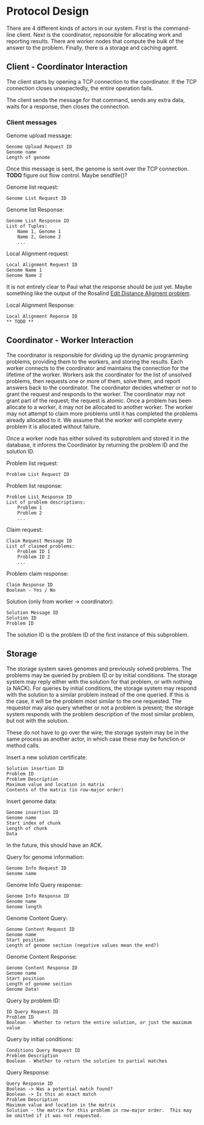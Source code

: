 Protocol Design
==============

There are 4 different kinds of actors in our system.
First is the command-line client.
Next is the coordinator, repsonsible for allocating work and reporting results.
There are worker nodes that compute the bulk of the answer to the problem.
Finally, there is a storage and caching agent.

Client - Coordinator Interaction
--------------------------------

The client starts by opening a TCP connection to the coordinator.
If the TCP connection closes unexpectedly, the entire operation fails.

The client sends the message for that command, sends any extra data, waits for a response, then closes the connection.

### Client messages

Genome upload message:

    Genome Upload Request ID
    Genome name
    Length of genome
Once this message is sent, the genome is sent over the TCP connection.
**TODO** figure out flow control.  Maybe sendfile()?

Genome list request:

    Genome List Request ID

Genome list Response:

    Genome List Response ID
    List of Tuples:
        Name 1, Genome 1
        Name 2, Genome 2
        ...

Local Alignment request:

    Local Alignment Request ID
    Genome Name 1
    Genome Name 2

It is not entirely clear to Paul what the response should be just yet.
Maybe something like the output of the Rosalind [Edit Distance Aligment problem](http://rosalind.info/problems/edta/).

Local Alignment Response:

    Local Alignment Reponse ID
    ** TODO **
    

Coordinator - Worker Interaction
--------------------------------
The coordinator is responsible for dividing up the dynamic programming problems, providing them to the workers, and storing the results.
Each worker connects to the coordinator and maintains the connection for the lifetime of the worker.
Workers ask the coordinator for the list of unsolved problems, then requests one or more of them, solve them, and report answers back to the coordinator.
The coordinator decides whether or not to grant the request and responds to the worker.
The coordinator may not grant part of the request; the request is atomic.
Once a problem has been allocate to a worker, it may not be allocated to another worker.
The worker may not attempt to claim more problems until it has completed the problems already allocated to it.
We assume that the worker will complete every problem it is allocated without failure.

Once a worker node has either solved its subproblem and stored it in the database, it informs the Coordinator by returning the problem ID and the solution ID.

Problem list request:

    Problem List Request ID

Problem list response:

    Problem List Response ID
    List of problem descriptions:
        Problem 1
        Problem 2
        ...

Claim request:

    Claim Request Message ID
    List of claimed problems:
        Problem ID 1
        Problem ID 2
        ...

Problem claim response:

    Claim Response ID
    Boolean - Yes / No

Solution (only from worker -> coordinator):

    Solution Message ID
    Solution ID
    Problem ID
    
The solution ID is the problem ID of the first instance of this subproblem.


Storage
-------
The storage system saves genomes and previously solved problems.
The problems may be queried by problem ID or by initial conditions.
The storage system may reply either with the solution for that problem, or with nothing (a NACK).
For queries by initial conditions, the storage system may respond with the solution to a similar problem instead of the one queried.
If this is the case, it will be the problem most similar to the one requested.
The requestor may also query whether or not a problem is present; the storage system responds with the problem description of the most similar problem, but  not with the solution.

These do not have to go over the wire; the storage system may be in the same process as another actor, in which case these may be function or method calls.


Insert a new solution certificate:

    Solution insertion ID
    Problem ID
    Problem Description
    Maximum value and location in matrix
    Contents of the matrix (in row-major order)

Insert genome data:

    Genome insertion ID
    Genome name
    Start index of chunk
    Length of chunk
    Data

In the future, this should have an ACK.

Query for genome information:

    Genome Info Request ID
    Genome name

Genome Info Query response:

    Genome Info Response ID
    Genome name
    Genome length

Genome Content Query:

    Genome Content Request ID
    Genome name
    Start position
    Length of genome section (negative values mean the end?)

Genome Content Response:

    Genome Content Response ID
    Genome name
    Start position
    Length of genome section
    Genome Data!

Query by problem ID:

    ID Query Request ID
    Problem ID
    Boolean - Whether to return the entire solution, or just the maximum value

Query by initial conditions:

    Conditions Query Request ID
    Problem Description
    Boolean - Whether to return the solution to partial matches

Query Response:

    Query Response ID
    Boolean -> Was a potential match found?
    Boolean -> Is this an exact match
    Problem Description
    Maximum value and location in the matrix
    Solution - the matrix for this problem in row-major order.  This may be omitted if it was not requested.

